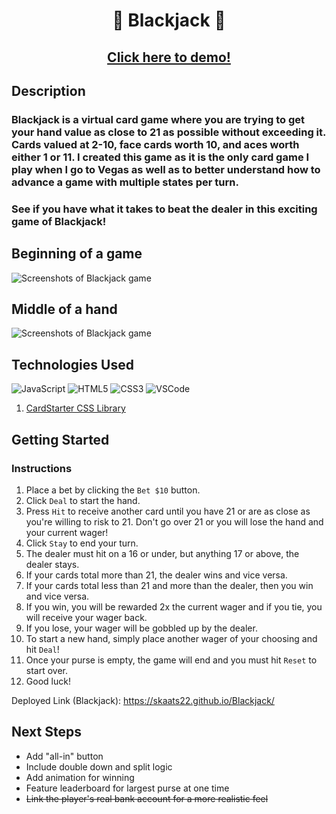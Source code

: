 # <p style="text-align:center;">**🤑 Blackjack 🤑**</p>
## <p style="text-align:center;">[Click here to demo!](https://skaats22.github.io/Blackjack/)</p>

## Description
### Blackjack is a virtual card game where you are trying to get your hand value as close to 21 as possible without exceeding it. Cards valued at 2-10, face cards worth 10, and aces worth either 1 or 11. I created this game as it is the only card game I play when I go to Vegas as well as to better understand how to advance a game with multiple states per turn. 
### See if you have what it takes to beat the dealer in this exciting game of Blackjack!

## Beginning of a game
![Screenshots of Blackjack game](https://i.imgur.com/1BTl1Xx.png)
## Middle of a hand
![Screenshots of Blackjack game](https://i.imgur.com/8GNZmsr.png)


## Technologies Used
![JavaScript](https://img.shields.io/badge/-JavaScript-05122A?style=flat&logo=javascript)
![HTML5](https://img.shields.io/badge/-HTML5-05122A?style=flat&logo=html5)
![CSS3](https://img.shields.io/badge/-CSS-05122A?style=flat&logo=css3)
![VSCode](https://img.shields.io/badge/-VS_Code-05122A?style=flat&logo=visualstudio)
1. [CardStarter CSS Library](https://replit.com/@SEIStudent/How-to-Use-CSS-Card-Library#index.html)

## **Getting Started**

### Instructions
1. Place a bet by clicking the `Bet $10` button.
1. Click `Deal` to start the hand.
1. Press `Hit` to receive another card until you have 21 or are as close as you're willing to risk to 21. Don't go over 21 or you will lose the hand and your current wager!
1. Click `Stay` to end your turn.
1. The dealer must hit on a 16 or under, but anything 17 or above, the dealer stays.
1. If your cards total more than 21, the dealer wins and vice versa.
1. If your cards total less than 21 and more than the dealer, then you win and vice versa.
1. If you win, you will be rewarded 2x the current wager and if you tie, you will receive your wager back.
1. If you lose, your wager will be gobbled up by the dealer.
1. To start a new hand, simply place another wager of your choosing and hit `Deal`!
1. Once your purse is empty, the game will end and you must hit `Reset` to start over.
1. Good luck!

Deployed Link (Blackjack): https://skaats22.github.io/Blackjack/

## **Next Steps**
* Add "all-in" button
* Include double down and split logic
* Add animation for winning
* Feature leaderboard for largest purse at one time
* ~~Link the player's real bank account for a more realistic feel~~
